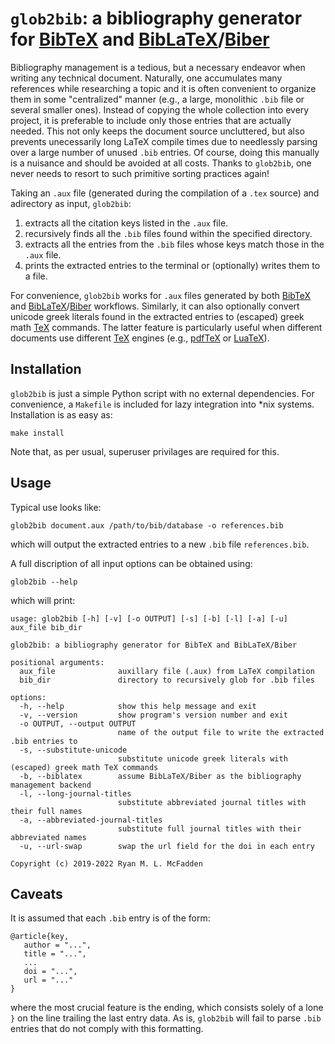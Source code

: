 # `glob2bib`: a bibliography generator for [BibTeX] and [BibLaTeX]/[Biber]

Bibliography management is a tedious, but a necessary endeavor when writing any
technical document. Naturally, one accumulates many references while researching
a topic and it is often convenient to organize them in some "centralized" manner
(e.g., a large, monolithic `.bib` file or several smaller ones). Instead of
copying the whole collection into every project, it is preferable to include
only those entries that are actually needed. This not only keeps the document
source uncluttered, but also prevents unecessarily long LaTeX compile times due
to needlessly parsing over a large number of unused `.bib` entries. Of course,
doing this manually is a nuisance and should be avoided at all costs. Thanks to
`glob2bib`, one never needs to resort to such primitive sorting practices again!

Taking an `.aux` file (generated during the compilation of a `.tex` source) and
adirectory as input, `glob2bib`:
1. extracts all the citation keys listed in the `.aux` file.
2. recursively finds all the `.bib` files found within the specified directory.
3. extracts all the entries from the `.bib` files whose keys match those in the `.aux` file.
4. prints the extracted entries to the terminal or (optionally) writes them to a file.

For convenience, `glob2bib` works for `.aux` files generated by both [BibTeX] and
[BibLaTeX]/[Biber] workflows. Similarly, it can also optionally convert unicode
greek literals found in the extracted entries to (escaped) greek math [TeX]
commands. The latter feature is particularly useful when different documents use
different [TeX] engines (e.g., [pdfTeX] or [LuaTeX]).

## Installation

`glob2bib` is just a simple Python script with no external dependencies. For
convenience, a `Makefile` is included for lazy integration into *nix systems.
Installation is as easy as:
```
make install
```
Note that, as per usual, superuser privilages are required for this.

## Usage

Typical use looks like:
```
glob2bib document.aux /path/to/bib/database -o references.bib
```
which will output the extracted entries to a new `.bib` file `references.bib`.

A full discription of all input options can be obtained using:
```
glob2bib --help
```
which will print:
```
usage: glob2bib [-h] [-v] [-o OUTPUT] [-s] [-b] [-l] [-a] [-u] aux_file bib_dir

glob2bib: a bibliography generator for BibTeX and BibLaTeX/Biber

positional arguments:
  aux_file              auxillary file (.aux) from LaTeX compilation
  bib_dir               directory to recursively glob for .bib files

options:
  -h, --help            show this help message and exit
  -v, --version         show program's version number and exit
  -o OUTPUT, --output OUTPUT
                        name of the output file to write the extracted .bib entries to
  -s, --substitute-unicode
                        substitute unicode greek literals with (escaped) greek math TeX commands
  -b, --biblatex        assume BibLaTeX/Biber as the bibliography management backend
  -l, --long-journal-titles
                        substitute abbreviated journal titles with their full names
  -a, --abbreviated-journal-titles
                        substitute full journal titles with their abbreviated names
  -u, --url-swap        swap the url field for the doi in each entry

Copyright (c) 2019-2022 Ryan M. L. McFadden
```

## Caveats

It is assumed that each `.bib` entry is of the form:
```
@article{key,
   author = "...",
   title = "...",
   ...
   doi = "...",
   url = "..."
}

```
where the most crucial feature is the ending, which consists solely of a lone
`}` on the line trailing the last entry data. As is, `glob2bib` will fail to
parse `.bib` entries that do not comply with this formatting.

[TeX]: https://ctan.org/pkg/tex
[LuaTeX]: https://ctan.org/pkg/luatex
[pdfTeX]: https://ctan.org/pkg/pdftex
[BibTeX]: https://ctan.org/pkg/bibtex
[BibLaTeX]: https://ctan.org/pkg/biblatex
[Biber]: https://ctan.org/pkg/biber
